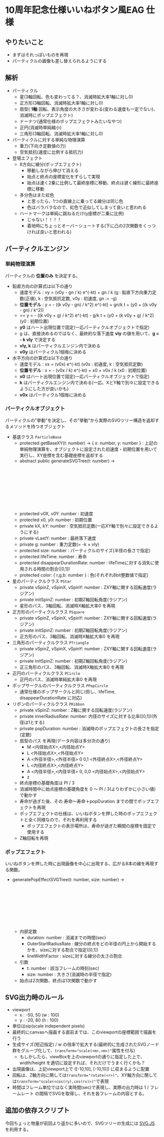  10周年記念仕様いいねボタン風EAG 仕様
======================================

## やりたいこと

* まずはそれっぽいものを再現
* パーティクルの画像も差し替えられるようにする

## 解析

* パーティクル
    * 星(3軸回転、色も変わってる？、消滅時拡大率1軸に対し0)
    * 正方形(3軸回転、消滅時拡大率1軸に対し0)
    * 扇型( **1軸** 回転、表示角度の大きさが変わる(変わる速度も一定でない)、消滅時にポップエフェクト)
    * ドーナツ(通常仕様のポップエフェクトみたいなやつ)
    * 正円(消滅時単純縮小)
    * 三角形(3軸回転、消滅時拡大率1軸に対し0)
* パーティクルに対する単純な物理演算
    * 重力(下向き定数値の力)
    * 空気抵抗(速度に比例する抵抗力)
* 登場エフェクト
    * 8方向に線分(ポップエフェクト)
        * 移動しながら伸びて消える
        * 始点と終点の座標変化をずらして実現
        * 始点は速く2乗に比例して最終座標に移動、終点は遅く線形に最終座標に移動
    * 多分色はまた虹色
        * と思ったら、1つの直線上に乗ってる線分は同じ色
        * 色はバラバラなので、虹色で近似してしまって良いと思われる
    * ハートマークは単純に跳ねるだけ(y座標が二乗に比例)
        * じゃない！！！！
        * 着地時にちょっとオーバーシュートする(下に凸の2次関数をくっつければ良いと思われる)

## パーティクルエンジン

### 単純物理演算
パーティクルの **位置のみ** を決定する。

* 鉛直方向の計算式は以下の通り
    * 速度モデル : vy = (v0y - gn / k) e^(-kt) + gn / k (g : 鉛直下方向重力定数(正値), k : 空気抵抗定数, v0y : 初速度, gn := -g)
    * **位置モデル** : y = - ((k v0y - gn) / k^2) e^(-kt) + gn/k t + (y0 + ((k v0y - gn) / k^2))
    * == y = - ((k v0y + g) / k^2) e^(-kt) - g/k t + (y0 + (k v0y + g) / k^2) (y0 : 初期位置)
    * **y0** はハート出現位置で固定(一応パーティクルオブジェクトで指定)
    * g は、直接決めるのではなく、最終的な落下速度 **vly** の値を用いて、**g = - k vly** で決定する
    * **vly, k** はパーティクルエンジン内で決める
    * **v0y** はパーティクル1個毎に決める
* 水平方向の計算式は以下の通り
    * 速度モデル : vx = (v0x) e^(-kt) (v0x : 初速度, k : 空気抵抗定数)
    * **位置モデル** : x = - (v0x / k) e^(-kt) + x0 + v0x / k (x0 : 初期位置)
    * **x0** はハート出現位置で固定(一応パーティクルオブジェクトで指定)
    * **k** はパーティクルエンジン内で決める(一応、XとY軸で別々に設定できるようにした方が良いかも)
    * **v0x** はパーティクル1個毎に決める

### パーティクルオブジェクト
パーティクルの"挙動"を決定し、その"挙動"から実際のSVGツリー構造を返却するメソッドを持つオブジェクト

* 基底クラス `ParticleBase`
    * protected getBaseXY(t: number) -> { x: number, y: number } : 上記の単純物理演算を、オブジェクトに設定された初速度・初期位置を用いて実行し、XY座標を含む基礎座標を返却する
    * abstract public generateSVGTree(t: number) -> <SVG g Element> : 後述のルールに従うSVGグループノードを生成し、返却する(抽象メソッド、これを継承する各子クラスで実装)
    * protected v0X, v0Y: number : 初速度
    * protected x0, y0: number : 初期位置
    * private kX, kY: number : 空気抵抗定数(一応XY軸で別々に設定できるようにする)
    * private vLastY: number : 最終落下速度
    * private g: number : 重力定数(= -k × vly)
    * protected size: number : パーティクルのサイズ(半径の長さで指定)
    * protected lifeTime: number : 寿命
    * protected disappearDurationRate: number : lifeTimeに対する消失に使用される時間の割合([0,1])
    * protected color: { r,g,b: number } : 色(それぞれ8bit整数値で指定)
* 星のパーティクルクラス `PStar`
    * private vSpinZ, vSpinX, vSpinY: number : ZXY軸に関する回転速度(ラジアン)
    * private initSpinZ: number : 初期Z軸回転角度(ラジアン)
    * 星形のパス、3軸回転、消滅時X軸拡大率0 を再現
* 正方形のパーティクルクラス `PSquare`
    * private vSpinZ, vSpinX, vSpinY: number : ZXY軸に関する回転速度(ラジアン)
    * private initSpinZ: number : 初期Z軸回転角度(ラジアン)
    * 正方形のパス、3軸回転、消滅時X軸拡大率0 を再現
* 三角形のパーティクルクラス `PTriangle`
    * private vSpinZ, vSpinX, vSpinY: number : ZXY軸に関する回転速度(ラジアン)
    * private initSpinZ: number : 初期Z軸回転角度(ラジアン)
    * 正三角形のパス、3軸回転、消滅時X軸拡大率0 を再現
* 正円のパーティクルクラス `PCircle`
    * 正円のパス、消滅時単純拡大率0 を再現
* ポップサークルのパーティクルクラス `PPopCircle`
    * 通常仕様のポップサークルと同じ(但し、lifeTime, disappearDurationRate に対応)
* リボンのパーティクルクラス `PRibbon`
    * private vSpinZ: number : Z軸に関する回転速度(ラジアン)
    * private innerRadiusRate: number: 内径のサイズに対する比率([0,1])(外径は1とする)
    * private popDuration: number : 消滅時のポップエフェクトの長さを指定(定数)
    * 扇型のパス を再現(データ内容は多分次の通り)
        * M <内径始点X>,<内径始点Y>
        * L <外径始点X>,<外径始点Y>
        * A <外径半径>,<外径半径> 0 0,1 <外径終点X>,<外径終点Y>
        * L <内径終点X>,<内径終点Y>
        * A <内径半径>,<内径半径> 0, 0,0 <内径始点X>,<内径始点Y>
        * z
    * 終点座標の基礎角度は PI / 3
    * 消滅時間中に始点座標の基礎角度を 0 〜 PI / 3(よりわずかに小さい値) で動かす
    * 寿命が過ぎた後、その 寿命〜寿命＋popDuration までの間でポップエフェクトを再現
    * ポップエフェクトの仕様は、いいねボタンを押した時のポップエフェクトと全く同様なので、それを再利用する
        * ポップエフェクトの表示場所は、寿命が過ぎた瞬間の座標を固定で使用する
    * Z軸回転を再現

### ポップエフェクト
いいねボタンを押した時に出現画像を中心に出現する、広がる8本の線を再現する関数。

* generatePopEffectSVGTree(t: number, size: number) -> <SVG g Element>
    * 内部定数
        * duration: number : 消滅までの時間(sec)
        * OuterStartRadiusRate : 線分の終点をどの半径の円上から開始するかを、sizeに対する割合で指定([0,1])
        * lineWidthFactor : sizeに対する線分の太さの割合
    * 引数
        * t: number : 該当フレームの時刻(sec)
        * size: number : 大きさ(消滅時の半径で指定)
    * 始点は2次関数、終点は1次関数で動かす


## SVG出力時のルール

* viewport
    * x : -50, 50 (w : 100)
    * y : -20, 80 (h : 100)
* 単位はsip(scale independent pixels)
* 最終的にcanvasへ描画する直前までは、このviewportの座標範囲で描画を行う
* 生成サイズ(短辺指定) / w の倍率で拡大する(最終的に生成されたSVGノード群をグループ化して、`transform="scale(<m>,<m>)"`属性を付与)
    * もしかしたら、viewBoxを上のviewportの通りに指定した上で、width/height を適切に設定すれば、それだけでうまく行くかも？
* 出現画像は、上記viewport上で ([-10,10], [-10,10]) に収まるように配置
* 回転は、Z軸方向に関しては`transform="rotate(<r>)"`、XY軸方向に関しては`transform="scale(<cos(ry),cos(rx)>)"`で表現
* 時間はフレーム単位ではなく実時間(sec)で表現し、実際の出力時は 1 / フレームレート の間隔でSVGを取得し、それを各フレームの内容とする。


## 追加の依存スクリプト

今回ちょっと物量が前回より遥かに多いので、SVGツリーの生成には [SVG.JS](http://svgjs.com/) を利用する。

